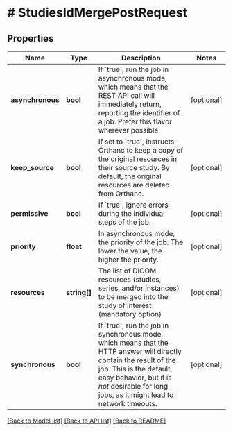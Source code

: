 # # StudiesIdMergePostRequest

## Properties

Name | Type | Description | Notes
------------ | ------------- | ------------- | -------------
**asynchronous** | **bool** | If &#x60;true&#x60;, run the job in asynchronous mode, which means that the REST API call will immediately return, reporting the identifier of a job. Prefer this flavor wherever possible. | [optional]
**keep_source** | **bool** | If set to &#x60;true&#x60;, instructs Orthanc to keep a copy of the original resources in their source study. By default, the original resources are deleted from Orthanc. | [optional]
**permissive** | **bool** | If &#x60;true&#x60;, ignore errors during the individual steps of the job. | [optional]
**priority** | **float** | In asynchronous mode, the priority of the job. The lower the value, the higher the priority. | [optional]
**resources** | **string[]** | The list of DICOM resources (studies, series, and/or instances) to be merged into the study of interest (mandatory option) | [optional]
**synchronous** | **bool** | If &#x60;true&#x60;, run the job in synchronous mode, which means that the HTTP answer will directly contain the result of the job. This is the default, easy behavior, but it is *not* desirable for long jobs, as it might lead to network timeouts. | [optional]

[[Back to Model list]](../../README.md#models) [[Back to API list]](../../README.md#endpoints) [[Back to README]](../../README.md)
